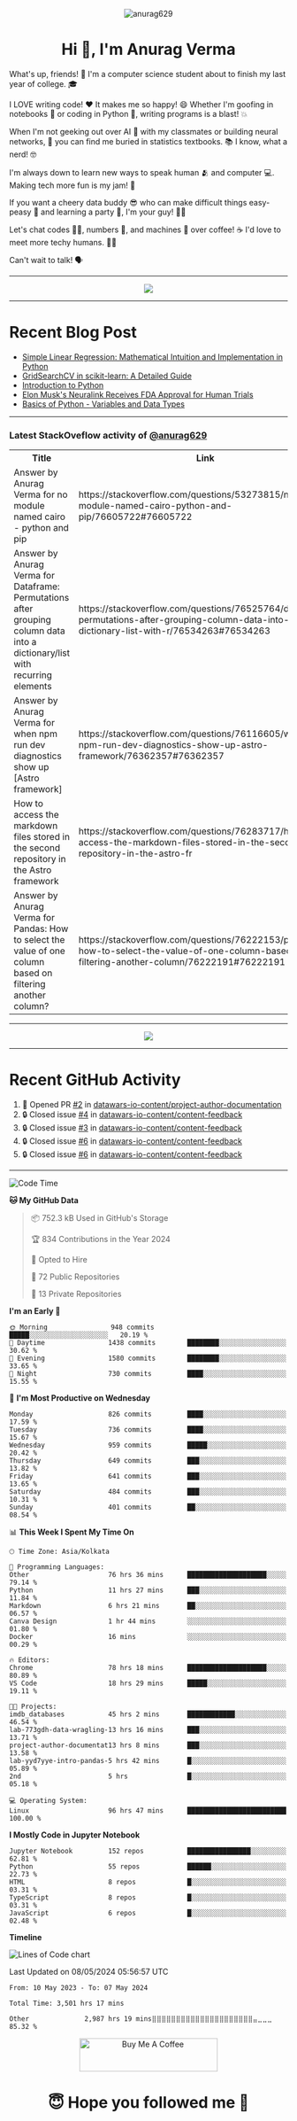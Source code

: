 

<p align="center"> <img src="https://komarev.com/ghpvc/?username=anurag629&label=Profile%20views&color=0e75b6&style=flat" alt="anurag629" /> </p>

<h1 align="center">Hi 👋, I'm Anurag Verma</h1>

What's up, friends! 👋 I'm a computer science student about to finish my last year of college. 🎓

I LOVE writing code! ❤️ It makes me so happy! 😄 Whether I'm goofing in notebooks 📓 or coding in Python 🐍, writing programs is a blast! 💥

When I'm not geeking out over AI 🤖 with my classmates or building neural networks, 🧠 you can find me buried in statistics textbooks. 📚 I know, what a nerd! 🤓

I'm always down to learn new ways to speak human 🫂 and computer 💻. Making tech more fun is my jam! 🍇

If you want a cheery data buddy 😎 who can make difficult things easy-peasy 🥝 and learning a party 🎉, I'm your guy! 🙋‍♂️

Let's chat codes 👨‍💻, numbers 🧮, and machines 🤖 over coffee! ☕ I'd love to meet more techy humans. 💁‍♂️

Can't wait to talk! 🗣️

---

<p align="center">
  <img src="https://spotify-github-profile.vercel.app/api/view.svg?uid=mwvywke3fo2gajpenodnmobfh&cover_image=true&theme=default&show_offline=false&background_color=121212&interchange=false&bar_color=53b14f&bar_color_cover=true">
</p>

---

# Recent Blog Post

<!-- BLOG-POST-LIST:START -->
- [Simple Linear Regression: Mathematical Intuition and Implementation in Python](https://codercops.tech/blog/machine-learning-algorithms/simple-linear-regression-mathematical-intuation)
- [GridSearchCV in scikit-learn: A Detailed Guide](https://codercops.tech/blog/gridsearchcv-in-scikit-learn-a-detailed-guide)
- [Introduction to Python](https://codercops.tech/blog/python-tutorial/introduction-to-python)
- [Elon Musk&#39;s Neuralink Receives FDA Approval for Human Trials](https://codercops.tech/blog/elon-musks-neuralink-receives-fda-approval-for-human-trials)
- [Basics of Python - Variables and Data Types](https://codercops.tech/blog/python-basics-of-python-variables-and-data-types)
<!-- BLOG-POST-LIST:END -->

---

### Latest StackOveflow activity of [@anurag629](https://github.com/anurag629)
<table>
  <tr><th>Title</th><th>Link</th></tr>
  <!-- STACKOVERFLOW:START --><tr><td>Answer by Anurag Verma for no module named cairo - python and pip</td><td>https://stackoverflow.com/questions/53273815/no-module-named-cairo-python-and-pip/76605722#76605722</td></tr><tr><td>Answer by Anurag Verma for Dataframe: Permutations after grouping column data into a dictionary/list with recurring elements</td><td>https://stackoverflow.com/questions/76525764/dataframe-permutations-after-grouping-column-data-into-a-dictionary-list-with-r/76534263#76534263</td></tr><tr><td>Answer by Anurag Verma for when npm run dev diagnostics show up [Astro framework]</td><td>https://stackoverflow.com/questions/76116605/when-npm-run-dev-diagnostics-show-up-astro-framework/76362357#76362357</td></tr><tr><td>How to access the markdown files stored in the second repository in the Astro framework</td><td>https://stackoverflow.com/questions/76283717/how-to-access-the-markdown-files-stored-in-the-second-repository-in-the-astro-fr</td></tr><tr><td>Answer by Anurag Verma for Pandas: How to select the value of one column based on filtering another column?</td><td>https://stackoverflow.com/questions/76222153/pandas-how-to-select-the-value-of-one-column-based-on-filtering-another-column/76222191#76222191</td></tr><!-- STACKOVERFLOW:END -->
</table>

---

<p align="center">
  <img alig src="https://github-profile-trophy.vercel.app/?username=anurag629&theme=onedark&column=-1" />
</p>

---

# Recent GitHub Activity
<!--START_SECTION:activity-->
1. 💪 Opened PR [#2](https://github.com/datawars-io-content/project-author-documentation/pull/2) in [datawars-io-content/project-author-documentation](https://github.com/datawars-io-content/project-author-documentation)
2. 🔒 Closed issue [#4](https://github.com/datawars-io-content/content-feedback/issues/4) in [datawars-io-content/content-feedback](https://github.com/datawars-io-content/content-feedback)
3. 🔒 Closed issue [#3](https://github.com/datawars-io-content/content-feedback/issues/3) in [datawars-io-content/content-feedback](https://github.com/datawars-io-content/content-feedback)
4. 🔒 Closed issue [#6](https://github.com/datawars-io-content/content-feedback/issues/6) in [datawars-io-content/content-feedback](https://github.com/datawars-io-content/content-feedback)
5. 🔒 Closed issue [#6](https://github.com/datawars-io-content/content-feedback/issues/6) in [datawars-io-content/content-feedback](https://github.com/datawars-io-content/content-feedback)
<!--END_SECTION:activity-->

---

<!--START_SECTION:waka-->
![Code Time](http://img.shields.io/badge/Code%20Time-3%2C502%20hrs%2040%20mins-blue)

**🐱 My GitHub Data** 

> 📦 752.3 kB Used in GitHub's Storage 
 > 
> 🏆 834 Contributions in the Year 2024
 > 
> 💼 Opted to Hire
 > 
> 📜 72 Public Repositories 
 > 
> 🔑 13 Private Repositories 
 > 
**I'm an Early 🐤** 

```text
🌞 Morning                948 commits         █████░░░░░░░░░░░░░░░░░░░░   20.19 % 
🌆 Daytime                1438 commits        ████████░░░░░░░░░░░░░░░░░   30.62 % 
🌃 Evening                1580 commits        ████████░░░░░░░░░░░░░░░░░   33.65 % 
🌙 Night                  730 commits         ████░░░░░░░░░░░░░░░░░░░░░   15.55 % 
```
📅 **I'm Most Productive on Wednesday** 

```text
Monday                   826 commits         ████░░░░░░░░░░░░░░░░░░░░░   17.59 % 
Tuesday                  736 commits         ████░░░░░░░░░░░░░░░░░░░░░   15.67 % 
Wednesday                959 commits         █████░░░░░░░░░░░░░░░░░░░░   20.42 % 
Thursday                 649 commits         ███░░░░░░░░░░░░░░░░░░░░░░   13.82 % 
Friday                   641 commits         ███░░░░░░░░░░░░░░░░░░░░░░   13.65 % 
Saturday                 484 commits         ███░░░░░░░░░░░░░░░░░░░░░░   10.31 % 
Sunday                   401 commits         ██░░░░░░░░░░░░░░░░░░░░░░░   08.54 % 
```


📊 **This Week I Spent My Time On** 

```text
🕑︎ Time Zone: Asia/Kolkata

💬 Programming Languages: 
Other                    76 hrs 36 mins      ████████████████████░░░░░   79.14 % 
Python                   11 hrs 27 mins      ███░░░░░░░░░░░░░░░░░░░░░░   11.84 % 
Markdown                 6 hrs 21 mins       ██░░░░░░░░░░░░░░░░░░░░░░░   06.57 % 
Canva Design             1 hr 44 mins        ░░░░░░░░░░░░░░░░░░░░░░░░░   01.80 % 
Docker                   16 mins             ░░░░░░░░░░░░░░░░░░░░░░░░░   00.29 % 

🔥 Editors: 
Chrome                   78 hrs 18 mins      ████████████████████░░░░░   80.89 % 
VS Code                  18 hrs 29 mins      █████░░░░░░░░░░░░░░░░░░░░   19.11 % 

🐱‍💻 Projects: 
imdb_databases           45 hrs 2 mins       ████████████░░░░░░░░░░░░░   46.54 % 
lab-773gdh-data-wragling-13 hrs 16 mins      ███░░░░░░░░░░░░░░░░░░░░░░   13.71 % 
project-author-documentat13 hrs 8 mins       ███░░░░░░░░░░░░░░░░░░░░░░   13.58 % 
lab-yyd7yye-intro-pandas-5 hrs 42 mins       █░░░░░░░░░░░░░░░░░░░░░░░░   05.89 % 
2nd                      5 hrs               █░░░░░░░░░░░░░░░░░░░░░░░░   05.18 % 

💻 Operating System: 
Linux                    96 hrs 47 mins      █████████████████████████   100.00 % 
```

**I Mostly Code in Jupyter Notebook** 

```text
Jupyter Notebook         152 repos           ████████████████░░░░░░░░░   62.81 % 
Python                   55 repos            ██████░░░░░░░░░░░░░░░░░░░   22.73 % 
HTML                     8 repos             █░░░░░░░░░░░░░░░░░░░░░░░░   03.31 % 
TypeScript               8 repos             █░░░░░░░░░░░░░░░░░░░░░░░░   03.31 % 
JavaScript               6 repos             █░░░░░░░░░░░░░░░░░░░░░░░░   02.48 % 
```



**Timeline**

![Lines of Code chart](https://raw.githubusercontent.com/anurag629/anurag629/main/assets/bar_graph.png)


 Last Updated on 08/05/2024 05:56:57 UTC
<!--END_SECTION:waka-->

<!--START_SECTION:waka-simple-->

```text
From: 10 May 2023 - To: 07 May 2024

Total Time: 3,501 hrs 17 mins

Other              2,987 hrs 19 mins⣿⣿⣿⣿⣿⣿⣿⣿⣿⣿⣿⣿⣿⣿⣿⣿⣿⣿⣿⣿⣿⣤⣀⣀⣀   85.32 %
```

<!--END_SECTION:waka-simple-->

<p align="center"> 
<a href="https://www.buymeacoffee.com/anurag629" target="_blank"><img src="https://cdn.buymeacoffee.com/buttons/default-orange.png" alt="Buy Me A Coffee" height="60" width="250"></a>
</p>


<h1 align="center"> 😇 Hope you followed me 🥰  </h1>
